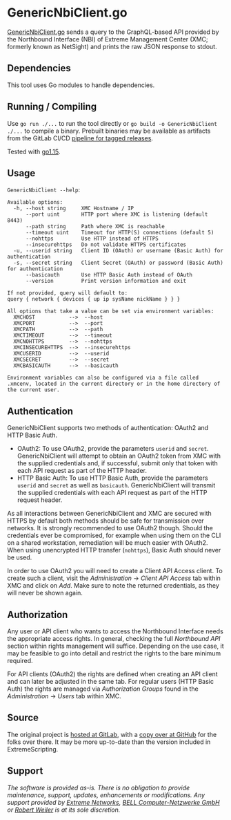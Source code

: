 # GenericNbiClient.go

[GenericNbiClient.go](GenericNbiClient.go) sends a query to the GraphQL-based API provided by the Northbound Interface (NBI) of Extreme Management Center (XMC; formerly known as NetSight) and prints the raw JSON response to stdout.

## Dependencies

This tool uses Go modules to handle dependencies.

## Running / Compiling

Use `go run ./...` to run the tool directly or `go build -o GenericNbiClient ./...` to compile a binary. Prebuilt binaries may be available as artifacts from the GitLab CI/CD [pipeline for tagged releases](https://gitlab.com/rbrt-weiler/xmc-nbi-genericnbiclient-go/pipelines?scope=tags).

Tested with [go1.15](https://golang.org/doc/go1.15).

## Usage

`GenericNbiClient --help`:

```text
Available options:
  -h, --host string     XMC Hostname / IP
      --port uint       HTTP port where XMC is listening (default 8443)
      --path string     Path where XMC is reachable
      --timeout uint    Timeout for HTTP(S) connections (default 5)
      --nohttps         Use HTTP instead of HTTPS
      --insecurehttps   Do not validate HTTPS certificates
  -u, --userid string   Client ID (OAuth) or username (Basic Auth) for authentication
  -s, --secret string   Client Secret (OAuth) or password (Basic Auth) for authentication
      --basicauth       Use HTTP Basic Auth instead of OAuth
      --version         Print version information and exit

If not provided, query will default to:
query { network { devices { up ip sysName nickName } } }

All options that take a value can be set via environment variables:
  XMCHOST           -->  --host
  XMCPORT           -->  --port
  XMCPATH           -->  --path
  XMCTIMEOUT        -->  --timeout
  XMCNOHTTPS        -->  --nohttps
  XMCINSECUREHTTPS  -->  --insecurehttps
  XMCUSERID         -->  --userid
  XMCSECRET         -->  --secret
  XMCBASICAUTH      -->  --basicauth

Environment variables can also be configured via a file called .xmcenv, located in the current directory or in the home directory of the current user.
```

## Authentication

GenericNbiClient supports two methods of authentication: OAuth2 and HTTP Basic Auth.

* OAuth2: To use OAuth2, provide the parameters `userid` and `secret`. GenericNbiClient will attempt to obtain an OAuth2 token from XMC with the supplied credentials and, if successful, submit only that token with each API request as part of the HTTP header.
* HTTP Basic Auth: To use HTTP Basic Auth, provide the parameters `userid` and `secret` as well as `basicauth`. GenericNbiClient will transmit the supplied credentials with each API request as part of the HTTP request header.

As all interactions between GenericNbiClient and XMC are secured with HTTPS by default both methods should be safe for transmission over networks. It is strongly recommended to use OAuth2 though. Should the credentials ever be compromised, for example when using them on the CLI on a shared workstation, remediation will be much easier with OAuth2. When using unencrypted HTTP transfer (`nohttps`), Basic Auth should never be used.

In order to use OAuth2 you will need to create a Client API Access client. To create such a client, visit the _Administration_ -> _Client API Access_ tab within XMC and click on _Add_. Make sure to note the returned credentials, as they will never be shown again.

## Authorization

Any user or API client who wants to access the Northbound Interface needs the appropriate access rights. In general, checking the full _Northbound API_ section within rights management will suffice. Depending on the use case, it may be feasible to go into detail and restrict the rights to the bare minimum required.

For API clients (OAuth2) the rights are defined when creating an API client and can later be adjusted in the same tab. For regular users (HTTP Basic Auth) the rights are managed via _Authorization Groups_ found in the _Administration_ -> _Users_ tab within XMC.

## Source

The original project is [hosted at GitLab](https://gitlab.com/rbrt-weiler/xmc-nbi-genericnbiclient-go), with a [copy over at GitHub](https://github.com/rbrt-weiler/xmc-nbi-genericnbiclient-go) for the folks over there. It may be more up-to-date than the version included in ExtremeScripting.

## Support

_The software is provided as-is. There is no obligation to provide maintenance, support, updates, enhancements or modifications. Any support provided by [Extreme Networks](http://www.extremenetworks.com/), [BELL Computer-Netzwerke GmbH](https://www.bell.de/) or [Robert Weiler](https://robert.weiler.one/) is at its sole discretion._
